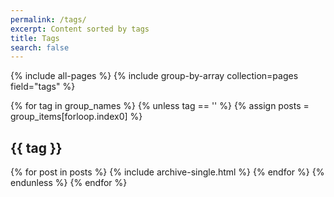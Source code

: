 ```yaml
---
permalink: /tags/
excerpt: Content sorted by tags
title: Tags
search: false
---
```


{% include all-pages %}
{% include group-by-array collection=pages field="tags" %}

{% for tag in group_names %}
  {% unless tag == '' %}
  {% assign posts = group_items[forloop.index0] %}
  <h2 id="{{ tag | slugify }}" class="archive__subtitle">{{ tag }}</h2>
  {% for post in posts %}
    {% include archive-single.html %}
  {% endfor %}
  {% endunless %}
{% endfor %}
